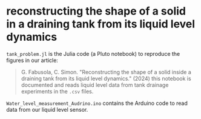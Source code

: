 # reconstructing the shape of a solid in a draining tank from its liquid level dynamics

`tank_problem.jl` is the Julia code (a Pluto notebook) to reproduce the figures in our article:
> G. Fabusola, C. Simon. "Reconstructing the shape of a solid inside a draining tank from its liquid level dynamics." (2024)
this notebook is documented and reads liquid level data from tank drainage experiments in the `.csv` files.

`Water_level_measurement_Audrino.ino` contains the Arduino code to read data from our liquid level sensor.
